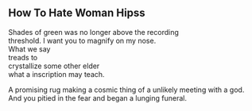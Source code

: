 How To Hate Woman Hipss
-----------------------
Shades of green was no longer above the recording  
threshold. I want you to magnify on my nose.  
What we say  
treads to  
crystallize some other elder  
what a inscription may teach.  
  
A promising rug making a cosmic thing of a unlikely meeting with a god.  
And you pitied in the fear and began a lunging funeral.  
